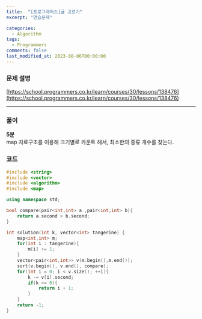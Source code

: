 ```yaml
---
title:  "[프로그래머스]귤 고르기"
excerpt: "연습문제"

categories:
  - Algorithm
tags:
  - Programmers 
comments: false
last_modified_at: 2023-08-06T00:00:00
---
```

### 문제 설명

[https://school.programmers.co.kr/learn/courses/30/lessons/138476](https://school.programmers.co.kr/learn/courses/30/lessons/138476)


---
### 풀이
**5분**  
map 자료구조를 이용해 크기별로 카운트 해서, 최소한의 종류 개수를 찾는다.

### 코드
```c++
#include <string>
#include <vector>
#include <algorithm>
#include <map>

using namespace std;

bool compare(pair<int,int> a ,pair<int,int> b){
    return a.second > b.second;
}

int solution(int k, vector<int> tangerine) {
    map<int,int> m;
    for(int i : tangerine){
        m[i] += 1;
    }
    vector<pair<int,int>> v(m.begin(),m.end());
    sort(v.begin(), v.end(), compare);
    for(int i = 0; i < v.size(); ++i){
        k -= v[i].second;
        if(k <= 0){
            return i + 1;
        }
    }
    return -1;
}
```
